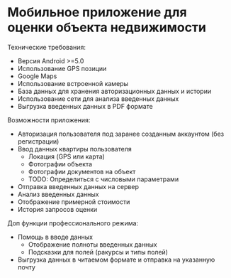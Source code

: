
# Мобильное приложение для оценки объекта недвижимости

Технические требования:
 - Версия Android >=5.0
 - Использование GPS позиции
 - Google Maps
 - Использование встроенной камеры
 - База данных для хранения авторизационных данных и истории
 - Использование сети для анализа введенных данных
 - Выгрузка введенных данных в PDF формате

Возможности приложения:
 - Авторизация пользователя под заранее созданным аккаунтом (без регистрации)
 - Ввод данных квартиры пользователя
   - Локация (GPS или карта)
   - Фотографии объекта
   - Фотографии документов на объект
   - TODO: Определиться с числовыми параметрами
 - Отправка введенных данных на сервер
 - Анализ введенных данных
 - Отображение примерной стоимости
 - История запросов оценки

Доп функции профессионального режима:
 - Помощь в вводе данных
   - Отображение полноты введенных данных
   - Подсказки для полей (ракурсы и типы полей)
 - Выгрузка данных в читаемом формате и отправка на указанную почту
